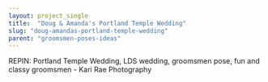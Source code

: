 ```yaml
---
layout: project_single
title:  "Doug & Amanda's Portland Temple Wedding"
slug: "doug-amandas-portland-temple-wedding"
parent: "groomsmen-poses-ideas"
---
```

REPIN: Portland Temple Wedding, LDS wedding, groomsmen pose, fun and classy groomsmen - Kari Rae Photography
